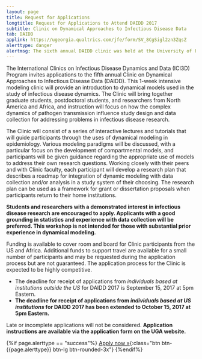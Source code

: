 ```yaml
---
layout: page
title: Request for Applications
longtitle: Request for Applications to Attend DAIDD 2017
subtitle: Clinic on Dynamical Approaches to Infectious Disease Data
tab: DAIDD
applink: https://ugeorgia.qualtrics.com/jfe/form/SV_8CgSigl2zn3ZqsZ
alerttype: danger
alertmsg: The sixth annual DAIDD clinic was held at the University of Florida and White Oak in 2017. This page is for archival purposes only.
---
```


The International Clinics on Infectious Disease Dynamics and Data (ICI3D) Program invites applications to the fifth annual Clinic on Dynamical Approaches to Infectious Disease Data (DAIDD). This 1-week intensive modeling clinic will provide an introduction to dynamical models used in the study of infectious disease dynamics. The Clinic will bring together graduate students, postdoctoral students, and researchers from North America and Africa, and instruction will focus on how the complex dynamics of pathogen transmission influence study design and data collection for addressing problems in infectious disease research.

The Clinic will consist of a series of interactive lectures and tutorials that will guide participants through the uses of dynamical modeling in epidemiology. Various modeling paradigms will be discussed, with a particular focus on the development of compartmental models, and participants will be given guidance regarding the appropriate use of models to address their own research questions. Working closely with their peers and with Clinic faculty, each participant will develop a research plan that describes a roadmap for integration of dynamic modeling with data collection and/or analysis in a study system of their choosing. The research plan can be used as a framework for grant or dissertation proposals when participants return to their home institutions.

**Students and researchers with a demonstrated interest in infectious disease research are encouraged to apply. Applicants with a good grounding in statistics and experience with data collection will be preferred. This workshop is not intended for those with substantial prior experience in dynamical modeling.**

Funding is available to cover room and board for Clinic participants from the US and Africa. Additional funds to support travel are available for a small number of participants and may be requested during the application process but are not guaranteed. The application process for the Clinic is expected to be highly competitive.

- The deadline for receipt of applications from _individuals based at institutions outside the US_ for DAIDD 2017 is September 15, 2017 at 5pm Eastern.
- **The deadline for receipt of applications from _individuals based at US institutions_ for DAIDD 2017 has been extended to October 15, 2017 at 5pm Eastern.**

Late or incomplete applications will not be considered. **Application instructions are available via the application form on the UGA website.**

{%if page.alerttype == "success"%}
[Apply now »]({{page.applink}} "Application Form"){:class="btn btn-{{page.alerttype}} btn-lg btn-rounded-3x"}
{%endif%}
